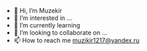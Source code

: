 - 👋 Hi, I’m Muzekir
- 👀 I’m interested in ...
- 🌱 I’m currently learning
- 💞️ I’m looking to collaborate on ...
- 📫 How to reach me muzikir1217@yandex.ru

<!---
Mu31k/Mu31k is a ✨ special ✨ repository because its `README.md` (this file) appears on your GitHub profile.
You can click the Preview link to take a look at your changes.
--->
